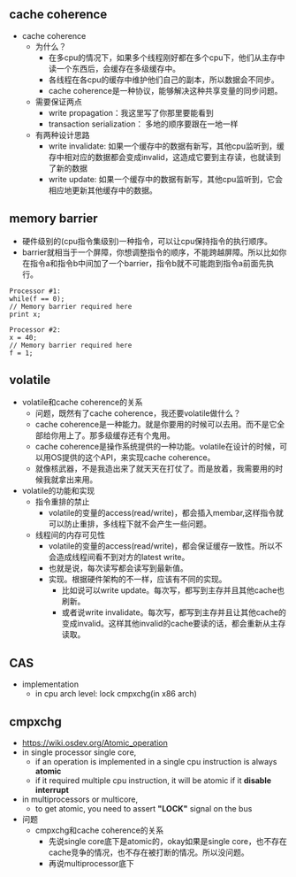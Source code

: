 ## cache coherence
* cache coherence
    * 为什么？
        * 在多cpu的情况下，如果多个线程刚好都在多个cpu下，他们从主存中读一个东西后，会缓存在多级缓存中。
        * 各线程在各cpu的缓存中维护他们自己的副本，所以数据会不同步。
        * cache coherence是一种协议，能够解决这种共享变量的同步问题。
    * 需要保证两点
        * write propagation：我这里写了你那里要能看到
        * transaction serialization： 多地的顺序要跟在一地一样
    * 有两种设计思路
        * write invalidate: 如果一个缓存中的数据有新写，其他cpu监听到，缓存中相对应的数据都会变成invalid，这造成它要到主存读，也就读到了新的数据
        * write update: 如果一个缓存中的数据有新写，其他cpu监听到，它会相应地更新其他缓存中的数据。
        
## memory barrier
* 硬件级别的(cpu指令集级别)一种指令，可以让cpu保持指令的执行顺序。
* barrier就相当于一个屏障，你想调整指令的顺序，不能跨越屏障。所以比如你在指令a和指令b中间加了一个barrier，指令b就不可能跑到指令a前面先执行。
```aidl
Processor #1:
while(f == 0);
// Memory barrier required here
print x;

Processor #2:
x = 40;
// Memory barrier required here
f = 1;
```

## volatile
* volatile和cache coherence的关系
    * 问题，既然有了cache coherence，我还要volatile做什么？
    * cache coherence是一种能力。就是你要用的时候可以去用。而不是它全部给你用上了。那多级缓存还有个鬼用。
    * cache coherence是操作系统提供的一种功能。volatile在设计的时候，可以用OS提供的这个API，来实现cache coherence。
    * 就像核武器，不是我造出来了就天天在打仗了。而是放着，我需要用的时候我就拿出来用。
* volatile的功能和实现
    * 指令重排的禁止
        * volatile的变量的access(read/write)，都会插入membar,这样指令就可以防止重排，多线程下就不会产生一些问题。
    * 线程间的内存可见性
        * volatile的变量的access(read/write)，都会保证缓存一致性。所以不会造成线程间看不到对方的latest write。
        * 也就是说，每次读写都会读写到最新值。
        * 实现。根据硬件架构的不一样，应该有不同的实现。
            * 比如说可以write update。每次写，都写到主存并且其他cache也刷新。
            * 或者说write invalidate。每次写，都写到主存并且让其他cache的变成invalid。这样其他invalid的cache要读的话，都会重新从主存读取。
    
## CAS
* implementation
    * in cpu arch level: lock cmpxchg(in x86 arch)
    
    
## cmpxchg
* https://wiki.osdev.org/Atomic_operation
* in single processor single core, 
    * if an operation is implemented in a single cpu instruction is always **atomic**
    * if it required multiple cpu instruction, it will be atomic if it **disable interrupt**
* in multiprocessors or multicore,
    * to get atomic, you need to assert **"LOCK"** signal on the bus
* 问题
    * cmpxchg和cache coherence的关系
        * 先说single core底下是atomic的，okay如果是single core，也不存在cache竞争的情况，也不存在被打断的情况。所以没问题。
        * 再说multiprocessor底下
        
    
    
    
    
    
    
    
    
    
    
    
    
    
    